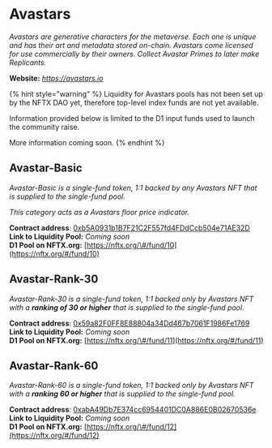 # Avastars

_Avastars are generative characters for the metaverse. Each one is unique and has their art and metadata stored on-chain. Avastars come licensed for use commercially by their owners. Collect Avastar Primes to later make Replicants._

**Website:** [_https://avastars.io_](https://avastars.io/)

{% hint style="warning" %}
Liquidity for Avastars pools has not been set up by the NFTX DAO yet, therefore top-level index funds are not yet available.

Information provided below is limited to the D1 input funds used to launch the community raise.

More information coming soon.
{% endhint %}

## **Avastar-Basic**

_Avastar-Basic is a single-fund token, 1:1 backed by any Avastars NFT that is supplied to the single-fund pool._

_This category acts as a Avastars floor price indicator._

**Contract address**: [0xb5A0931b1B7F21C2F557fd4FDdCcb504e71AE32D](https://etherscan.io/token/0xb5A0931b1B7F21C2F557fd4FDdCcb504e71AE32D)  
**Link to Liquidity Pool:** _Coming soon_  
**D1 Pool on NFTX.org:** [https://nftx.org/\#/fund/10](https://nftx.org/#/fund/10)

## **Avastar-Rank-30**

_Avastar-Rank-30 is a single-fund token, 1:1 backed only by Avastars NFT with a **ranking of 30 or higher** that is supplied to the single-fund pool._

**Contract address**: [0x59a82F0FF8E88804a34Dd467b7061F1986Fe1769](https://etherscan.io/token/0x59a82F0FF8E88804a34Dd467b7061F1986Fe1769)  
**Link to Liquidity Pool:** _Coming soon_  
**D1 Pool on NFTX.org:** [https://nftx.org/\#/fund/11](https://nftx.org/#/fund/11)

## **Avastar-Rank-60**

_Avastar-Rank-60 is a single-fund token, 1:1 backed only by Avastars NFT with a **ranking 60 or higher** that is supplied to the single-fund pool._

**Contract address**: [0xabA49Db7E374cc6954401DC0A886E0B02670536e](https://etherscan.io/token/0xabA49Db7E374cc6954401DC0A886E0B02670536e)  
**Link to Liquidity Pool:** _Coming soon_  
**D1 Pool on NFTX.org:** [https://nftx.org/\#/fund/12](https://nftx.org/#/fund/12)

